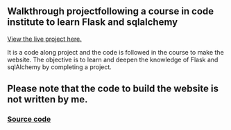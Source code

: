 ## Walkthrough projectfollowing a course in code institute to learn Flask and sqlalchemy

[View the live project here.](http://flask-sqlalchemy-task-walkthro.herokuapp.com/)


It is a code along project and the code is followed in the course to make the website. The objective is to learn and deepen the knowledge of Flask and sqlAlchemy by completing a project.

## Please note that the code to build the website is not written by me. 
### [Source code](https://github.com/Code-Institute-Solutions/flask-sqlalchemy-task-manager)